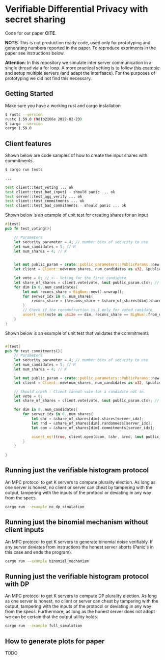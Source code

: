 # Verifiable Differential Privacy with secret sharing

Code for our paper **CITE**.

**NOTE:** This is not production ready code, used only for prototyping and generating numbers reported in the paper. To reproduce expriments in the paper see instructions below.

**Attention**: In this repository we simulate inter server communication in a single thread via a for loop. A more practical setting is to follow [this example](https://github.com/henrycg/heavyhitters) and setup multiple servers (and adapt the interfaace). For the purposes of prototyping we did not find this necessary.

## Getting Started 

Make sure you have a working rust and cargo installation

```bash
$ rustc --version
rustc 1.59.0 (9d1b2106e 2022-02-23)
$ cargo --version
cargo 1.59.0
```

## Client features

Shown below are code samples of how to create the input shares with commitments. 

```bash
$ cargo run tests

...

test client::test_voting ... ok
test client::test_bad_input1 - should panic ... ok
test server::test_agg_verify ... ok
test client::test_commitments ... ok
test client::test_bad_commitments - should panic ... ok
```


Shown below is an example of unit test for creating shares for an input

```rust
#[test]
pub fn test_voting(){

    // Parameters 
    let security_parameter = 4; // number bits of security to use
    let num_candidates = 5; // M
    let num_shares = 4; // K
    

    let mut public_param = crate::public_parameters::PublicParams::new(security_parameter, num_shares).unwrap(); 
    let client = Client::new(num_shares, num_candidates as u32, &public_param.p, &public_param.q, &public_param.g, &public_param.h);

    let vote = 0; // <-- Voting for the first candidate
    let share_of_shares = client.vote(vote, &mut public_param.ctx); // there are M commitments for K servers
    for dim in 0..num_candidates{
        let mut recons_share = BigNum::new().unwrap();
        for server_idx in 0..num_shares{
            recons_share = (&recons_share + &share_of_shares[dim].shares[server_idx]).rem(&client.q);
        }
        // Check if the reconstruction is 1 only for voted canidate
        assert_eq!(vote as usize == dim, recons_share == BigNum::from_u32(1).unwrap());
    }
}
```

Shown below is an example of unit test that validates the commitments

```rust

#[test]
pub fn test_commitments(){
    // Parameters 
    let security_parameter = 4; // number bits of security to use
    let num_candidates = 5; // M
    let num_shares = 4; // K

    let mut public_param = crate::public_parameters::PublicParams::new(security_parameter, num_shares).unwrap(); 
    let client = Client::new(num_shares, num_candidates as u32, &public_param.p, &public_param.q, &public_param.g, &public_param.h);

    // Should crash : Client cannot vote for a candidate not in 
    let vote = 0;    
    let share_of_shares = client.vote(vote, &mut public_param.ctx); // there are M commitments for K servers

    for dim in 0..num_candidates{
        for server_idx in 0..num_shares{
            let shr = &share_of_shares[dim].shares[server_idx];
            let rnd = &share_of_shares[dim].randomness[server_idx];
            let com = &share_of_shares[dim].commitments[server_idx];

            assert_eq!(true, client.open(&com, &shr, &rnd, &mut public_param.ctx).unwrap());
        }
    }
    
}
```


## Running just the verifiable histogram protocol

An MPC protocol to get K servers to compute plurality election. As long as one server is honest, no client or server can cheat by tampering with the output, tampering with the inputs of the protocol or deviating in any way from the specs.

```bash
cargo run --example no_dp_simulation
```

## Running just the binomial mechanism without client inputs

An MPC protocol to get K servers to generate binomial noise verifiably. If any server deviates from instructions the honest server aborts (Panic's in this case and ends the program).

```bash
cargo run --example binomial_mechanism
```

## Running just the verifiable histogram protocol with DP

An MPC protocol to get K servers to compute DP plurality election. As long as one server is honest, no client or server can cheat by tampering with the output, tampering with the inputs of the protocol or deviating in any way from the specs. Furthermore, as long as the honest server does not adopt we can be certain that the output utility holds.

```bash
cargo run --example full_simulation
```

## How to generate plots for paper

TODO

